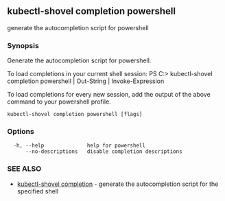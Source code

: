 ## kubectl-shovel completion powershell

generate the autocompletion script for powershell

### Synopsis


Generate the autocompletion script for powershell.

To load completions in your current shell session:
PS C:\> kubectl-shovel completion powershell | Out-String | Invoke-Expression

To load completions for every new session, add the output of the above command
to your powershell profile.


```
kubectl-shovel completion powershell [flags]
```

### Options

```
  -h, --help              help for powershell
      --no-descriptions   disable completion descriptions
```

### SEE ALSO

* [kubectl-shovel completion](kubectl-shovel_completion.md)	 - generate the autocompletion script for the specified shell

